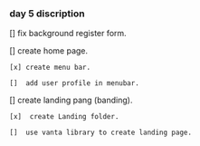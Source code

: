 ### day 5 discription

[]  fix background register form.

[]  create home page.

    [x] create menu bar.

    []  add user profile in menubar.

[]  create landing pang (banding).

    [x]  create Landing folder.

    []  use vanta library to create landing page.